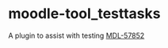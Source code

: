 # moodle-tool_testtasks

A plugin to assist with testing [MDL-57852](https://tracker.moodle.org/browse/MDL-57852)




